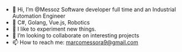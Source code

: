 - 👋 Hi, I’m @Messoz Software developer full time and an Industrial Automation Engineer
- 👀 C#, Golang, Vue.js, Robotics
- 🌱 I like to experiment new things. 
- 💞️ I’m looking to collaborate on interesting projects
- 📫 How to reach me: marcomessora9@gmail.com

<!---
Messoz/Messoz is a ✨ special ✨ repository because its `README.md` (this file) appears on your GitHub profile.
You can click the Preview link to take a look at your changes.
--->
